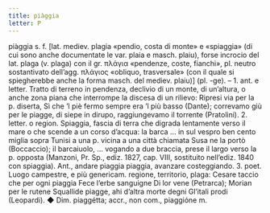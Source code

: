 ```yaml
---
title: piàggia
letter: P
---
```

piàggia s. f. [lat. mediev. plagia «pendio, costa di monte» e «spiaggia» (di cui sono anche documentate le var. plaia e masch. plaiu), forse incrocio del lat. plaga (v. plaga) con il gr. πλάγια «pendenze, coste, fianchi», pl. neutro sostantivato dell’agg. πλάγιος «obliquo, trasversale» (con il quale si spiegherebbe anche la forma masch. del mediev. plaiu)] (pl. -ge). – 1. ant. e letter. Tratto di terreno in pendenza, declivio di un monte, di un’altura, o anche zona piana che interrompe la discesa di un rilievo: Ripresi via per la p. diserta, Sì che ’l piè fermo sempre era ’l più basso (Dante); correvamo giù per le piagge, di siepe in dirupo, raggiungevamo il torrente (Pratolini). 2. letter. o region. Spiaggia, fascia di terra che digrada lentamente verso il mare o che scende a un corso d’acqua: la barca ... in sul vespro ben cento miglia sopra Tunisi a una p. vicina a una città chiamata Susa ne la portò (Boccaccio); il barcaiuolo, ... vogando a due braccia, prese il largo verso la p. opposta (Manzoni, Pr. Sp., ediz. 1827, cap. VIII, sostituito nell’ediz. 1840 con spiaggia). Ant., andare piaggia piaggia, avanzare costeggiando. 3. poet. Luogo campestre, e più genericam. regione, territorio, plaga: Cesare taccio che per ogni piaggia Fece l’erbe sanguigne Di lor vene (Petrarca); Morian per le rutene Squallide piagge, ahi d’altra morte degni Gl’itali prodi (Leopardi). ◆ Dim. piaggétta; accr., non com., piaggióne m.